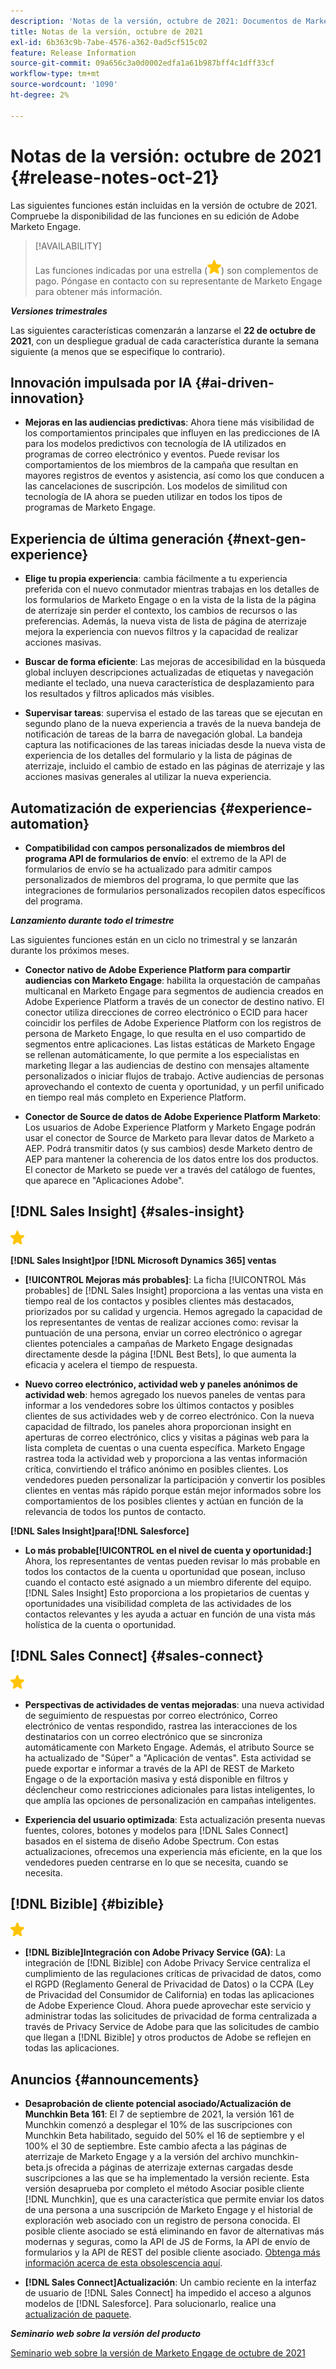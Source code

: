```yaml
---
description: 'Notas de la versión, octubre de 2021: Documentos de Marketo: documentación del producto'
title: Notas de la versión, octubre de 2021
exl-id: 6b363c9b-7abe-4576-a362-0ad5cf515c02
feature: Release Information
source-git-commit: 09a656c3a0d0002edfa1a61b987bff4c1dff33cf
workflow-type: tm+mt
source-wordcount: '1090'
ht-degree: 2%

---
```


# Notas de la versión: octubre de 2021 {#release-notes-oct-21}

Las siguientes funciones están incluidas en la versión de octubre de 2021. Compruebe la disponibilidad de las funciones en su edición de Adobe Marketo Engage.

>[!AVAILABILITY]
>
>Las funciones indicadas por una estrella (![](assets/yellow-star.png)) son complementos de pago. Póngase en contacto con su representante de Marketo Engage para obtener más información.

**_Versiones trimestrales_**

Las siguientes características comenzarán a lanzarse el **22 de octubre de 2021**, con un despliegue gradual de cada característica durante la semana siguiente (a menos que se especifique lo contrario).

## Innovación impulsada por IA {#ai-driven-innovation}

* **Mejoras en las audiencias predictivas**: Ahora tiene más visibilidad de los comportamientos principales que influyen en las predicciones de IA para los modelos predictivos con tecnología de IA utilizados en programas de correo electrónico y eventos. Puede revisar los comportamientos de los miembros de la campaña que resultan en mayores registros de eventos y asistencia, así como los que conducen a las cancelaciones de suscripción. Los modelos de similitud con tecnología de IA ahora se pueden utilizar en todos los tipos de programas de Marketo Engage.

## Experiencia de última generación {#next-gen-experience}

* **Elige tu propia experiencia**: cambia fácilmente a tu experiencia preferida con el nuevo conmutador mientras trabajas en los detalles de los formularios de Marketo Engage o en la vista de la lista de la página de aterrizaje sin perder el contexto, los cambios de recursos o las preferencias. Además, la nueva vista de lista de página de aterrizaje mejora la experiencia con nuevos filtros y la capacidad de realizar acciones masivas.

* **Buscar de forma eficiente**: Las mejoras de accesibilidad en la búsqueda global incluyen descripciones actualizadas de etiquetas y navegación mediante el teclado, una nueva característica de desplazamiento para los resultados y filtros aplicados más visibles.

* **Supervisar tareas**: supervisa el estado de las tareas que se ejecutan en segundo plano de la nueva experiencia a través de la nueva bandeja de notificación de tareas de la barra de navegación global. La bandeja captura las notificaciones de las tareas iniciadas desde la nueva vista de experiencia de los detalles del formulario y la lista de páginas de aterrizaje, incluido el cambio de estado en las páginas de aterrizaje y las acciones masivas generales al utilizar la nueva experiencia.

## Automatización de experiencias {#experience-automation}

* **Compatibilidad con campos personalizados de miembros del programa API de formularios de envío**: el extremo de la API de formularios de envío se ha actualizado para admitir campos personalizados de miembros del programa, lo que permite que las integraciones de formularios personalizados recopilen datos específicos del programa.

**_Lanzamiento durante todo el trimestre_**

Las siguientes funciones están en un ciclo no trimestral y se lanzarán durante los próximos meses.

* **Conector nativo de Adobe Experience Platform para compartir audiencias con Marketo Engage**: habilita la orquestación de campañas multicanal en Marketo Engage para segmentos de audiencia creados en Adobe Experience Platform a través de un conector de destino nativo. El conector utiliza direcciones de correo electrónico o ECID para hacer coincidir los perfiles de Adobe Experience Platform con los registros de persona de Marketo Engage, lo que resulta en el uso compartido de segmentos entre aplicaciones. Las listas estáticas de Marketo Engage se rellenan automáticamente, lo que permite a los especialistas en marketing llegar a las audiencias de destino con mensajes altamente personalizados o iniciar flujos de trabajo. Active audiencias de personas aprovechando el contexto de cuenta y oportunidad, y un perfil unificado en tiempo real más completo en Experience Platform.

* **Conector de Source de datos de Adobe Experience Platform Marketo**: Los usuarios de Adobe Experience Platform y Marketo Engage podrán usar el conector de Source de Marketo para llevar datos de Marketo a AEP. Podrá transmitir datos (y sus cambios) desde Marketo dentro de AEP para mantener la coherencia de los datos entre los dos productos. El conector de Marketo se puede ver a través del catálogo de fuentes, que aparece en &quot;Aplicaciones Adobe&quot;.

## [!DNL Sales Insight] {#sales-insight}

![(estrella)](assets/yellow-star.png)

**[!DNL Sales Insight]por [!DNL Microsoft Dynamics 365] ventas**

* **[!UICONTROL Mejoras más probables]**: La ficha [!UICONTROL Más probables] de [!DNL Sales Insight] proporciona a las ventas una vista en tiempo real de los contactos y posibles clientes más destacados, priorizados por su calidad y urgencia. Hemos agregado la capacidad de los representantes de ventas de realizar acciones como: revisar la puntuación de una persona, enviar un correo electrónico o agregar clientes potenciales a campañas de Marketo Engage designadas directamente desde la página [!DNL Best Bets], lo que aumenta la eficacia y acelera el tiempo de respuesta.

* **Nuevo correo electrónico, actividad web y paneles anónimos de actividad web**: hemos agregado los nuevos paneles de ventas para informar a los vendedores sobre los últimos contactos y posibles clientes de sus actividades web y de correo electrónico. Con la nueva capacidad de filtrado, los paneles ahora proporcionan insight en aperturas de correo electrónico, clics y visitas a páginas web para la lista completa de cuentas o una cuenta específica. Marketo Engage rastrea toda la actividad web y proporciona a las ventas información crítica, convirtiendo el tráfico anónimo en posibles clientes. Los vendedores pueden personalizar la participación y convertir los posibles clientes en ventas más rápido porque están mejor informados sobre los comportamientos de los posibles clientes y actúan en función de la relevancia de todos los puntos de contacto.

**[!DNL Sales Insight]para[!DNL Salesforce]**

* **Lo más probable[!UICONTROL  en el nivel de cuenta y oportunidad:]** Ahora, los representantes de ventas pueden revisar lo más probable en todos los contactos de la cuenta u oportunidad que posean, incluso cuando el contacto esté asignado a un miembro diferente del equipo. [!DNL Sales Insight] Esto proporciona a los propietarios de cuentas y oportunidades una visibilidad completa de las actividades de los contactos relevantes y les ayuda a actuar en función de una vista más holística de la cuenta o oportunidad.

## [!DNL Sales Connect] {#sales-connect}

![(estrella)](assets/yellow-star.png)

* **Perspectivas de actividades de ventas mejoradas**: una nueva actividad de seguimiento de respuestas por correo electrónico, Correo electrónico de ventas respondido, rastrea las interacciones de los destinatarios con un correo electrónico que se sincroniza automáticamente con Marketo Engage. Además, el atributo Source se ha actualizado de &quot;Súper&quot; a &quot;Aplicación de ventas&quot;. Esta actividad se puede exportar e informar a través de la API de REST de Marketo Engage o de la exportación masiva y está disponible en filtros y déclencheur como restricciones adicionales para listas inteligentes, lo que amplía las opciones de personalización en campañas inteligentes.

* **Experiencia del usuario optimizada**: Esta actualización presenta nuevas fuentes, colores, botones y modelos para [!DNL Sales Connect] basados en el sistema de diseño Adobe Spectrum. Con estas actualizaciones, ofrecemos una experiencia más eficiente, en la que los vendedores pueden centrarse en lo que se necesita, cuando se necesita.

## [!DNL Bizible] {#bizible}

![](assets/yellow-star.png)

* **[!DNL Bizible]Integración con Adobe Privacy Service (GA)**: La integración de [!DNL Bizible] con Adobe Privacy Service centraliza el cumplimiento de las regulaciones críticas de privacidad de datos, como el RGPD (Reglamento General de Privacidad de Datos) o la CCPA (Ley de Privacidad del Consumidor de California) en todas las aplicaciones de Adobe Experience Cloud. Ahora puede aprovechar este servicio y administrar todas las solicitudes de privacidad de forma centralizada a través de Privacy Service de Adobe para que las solicitudes de cambio que llegan a [!DNL Bizible] y otros productos de Adobe se reflejen en todas las aplicaciones.

## Anuncios {#announcements}

* **Desaprobación de cliente potencial asociado/Actualización de Munchkin Beta 161**: El 7 de septiembre de 2021, la versión 161 de Munchkin comenzó a desplegar el 10% de las suscripciones con Munchkin Beta habilitado, seguido del 50% el 16 de septiembre y el 100% el 30 de septiembre. Este cambio afecta a las páginas de aterrizaje de Marketo Engage y a la versión del archivo munchkin-beta.js ofrecida a páginas de aterrizaje externas cargadas desde suscripciones a las que se ha implementado la versión reciente. Esta versión desaprueba por completo el método Asociar posible cliente [!DNL Munchkin], que es una característica que permite enviar los datos de una persona a una suscripción de Marketo Engage y el historial de exploración web asociado con un registro de persona conocida. El posible cliente asociado se está eliminando en favor de alternativas más modernas y seguras, como la API de JS de Forms, la API de envío de formularios y la API de REST del posible cliente asociado. [Obtenga más información acerca de esta obsolescencia aquí](https://developers.marketo.com/blog/deprecation-of-munchkin-associate-lead-method/).

* **[!DNL Sales Connect]Actualización**: Un cambio reciente en la interfaz de usuario de [!DNL Sales Connect] ha impedido el acceso a algunos modelos de [!DNL Salesforce]. Para solucionarlo, realice una [actualización de paquete](/help/marketo/product-docs/marketo-sales-connect/crm/salesforce-customization/sales-connect-customizations-for-crm.md).

**_Seminario web sobre la versión del producto_**

[Seminario web sobre la versión de Marketo Engage de octubre de 2021](https://engage.marketo.com/October_Release_Webinar_On-Demand.html)
